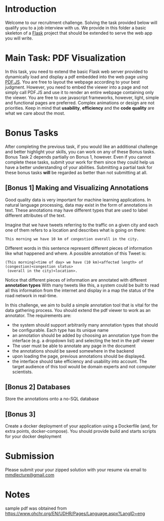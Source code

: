 # Introduction
Welcome to our recruitment challenge. Solving the task provided below will qualify you to a job interview with us.
We provide in this folder a basic skeleton of a [Flask](https://flask.palletsprojects.com/en/1.1.x/)
 project that should be extended to serve the web app you will write.

# Main Task: PDF Visualization
In this task, you need to extend the basic Flask web server provided to dynamically load and display a pdf embedded into the web page using [PDF.JS](https://mozilla.github.io/pdf.js/). You are free to layout the webpage according to your best judgment. However, you need to embed the viewer into a page and not simply call PDF.JS and use it to render an entire webpage containing only the viewer.
You are free to use javascript frameworks, however, light, simple and functional pages are preferred. Complex animations or design are not priorities. Keep in mind that **usability**, **efficiency** and the **code quality** are what we care about the most.

# Bonus Tasks
After completing the previous task, if you would like an additional challenge and better highlight your skills, you can work on any of these Bonus tasks. Bonus Task 2 depends partially on Bonus 1, however. Even if you cannot complete these tasks, submit your work for them since they could help us have a better understanding of your abilities. Submitting a partial task for these bonus tasks **will** be regarded as better than not submitting at all. 

## \[Bonus 1\] Making and Visualizing Annotations
Good quality data is very important for machine learning applications.
In natural language processing, data may exist in the form of annotations in text.
These annotations may have different types that are used to label different attributes
of the text. 

Imagine that we have tweets referring to the traffic on a given city and each one of them refers to a location and 
describes what is going on there:
```
This morning we have 10 km of congestion overall in the city.
```
Different words in this sentence represent different pieces of information like what happened and where.
A possible annotation of this Tweet is:
```
(This morning)<time of day> we have (10 km)<affected length> of (congestion)<congestion status>
 (overall in the city)<location>.
```

Notice that different pieces of information are annotated with different **annotation types**
With many tweets like this, a system could be built to read all this information from the internet and display
in a map the status of the road network in real-time. 

In this challenge, we aim to build a simple annotation tool that is vital for the data gathering process. You should
extend the pdf viewer to work as an annotator. The requirements are:

* the system should support arbitrarily many annotation types that should be configurable. Each type has its unique name
* an annotation should be added by choosing an annotation type from the interface (e.g. a   dropdown list) and selecting the text in the pdf viewer
* The user must be able to annotate any page in the document
* the annotations should be saved somewhere in the backend
* upon loading the page, previous annotations should be displayed. 
* the interface should take efficiency and usability into account. The target audience of this tool would be
domain experts and not computer scientists.

## \[Bonus 2\] Databases
Store the annotations onto a no-SQL database

## \[Bonus 3\] 
Create a docker deployment of your application using a Dockerfile (and, for extra points, docker-compose). You should 
provide build and starts scripts for your docker deployment  

# Submission
Please submit your your zipped solution with your resume via email to mmdlecture@gmail.com

# Notes
sample pdf was obtained from https://www.ohchr.org/EN/UDHR/Pages/Language.aspx?LangID=eng
